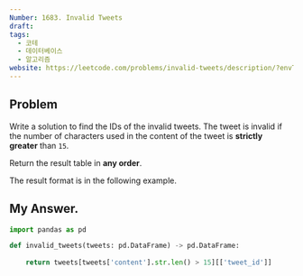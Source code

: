 ```yaml
---
Number: 1683. Invalid Tweets
draft: 
tags:
  - 코테
  - 데이터베이스
  - 알고리즘
website: https://leetcode.com/problems/invalid-tweets/description/?envType=study-plan-v2&envId=top-sql-50
---
```

## Problem

Write a solution to find the IDs of the invalid tweets. The tweet is invalid if the number of characters used in the content of the tweet is **strictly greater** than `15`.

Return the result table in **any order**.

The result format is in the following example.

## My Answer.
```python
import pandas as pd

def invalid_tweets(tweets: pd.DataFrame) -> pd.DataFrame:
	
	return tweets[tweets['content'].str.len() > 15][['tweet_id']]
```
